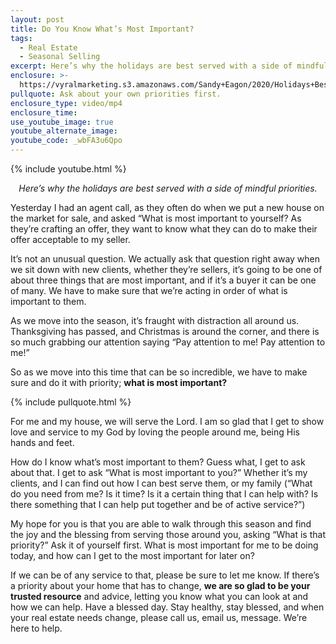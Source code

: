 ```yaml
---
layout: post
title: Do You Know What’s Most Important?
tags:
  - Real Estate
  - Seasonal Selling
excerpt: Here’s why the holidays are best served with a side of mindful priorities.
enclosure: >-
  https://vyralmarketing.s3.amazonaws.com/Sandy+Eagon/2020/Holidays+Best+Served+Up+with+Priority.mp4
pullquote: Ask about your own priorities first.
enclosure_type: video/mp4
enclosure_time:
use_youtube_image: true
youtube_alternate_image:
youtube_code: _wbFA3u6Qpo
---
```


{% include youtube.html %}

<p style="text-align: center;"><em>Here’s why the holidays are best served with a side of mindful priorities.</em></p>

Yesterday I had an agent call, as they often do when we put a new house on the market for sale, and asked “What is most important to yourself? As they’re crafting an offer, they want to know what they can do to make their offer acceptable to my seller.

It’s not an unusual question. We actually ask that question right away when we sit down with new clients, whether they’re sellers, it’s going to be one of about three things that are most important, and if it’s a buyer it can be one of many. We have to make sure that we’re acting in order of what is important to them.

As we move into the season, it’s fraught with distraction all around us. Thanksgiving has passed, and Christmas is around the corner, and there is so much grabbing our attention saying “Pay attention to me\! Pay attention to me\!”&nbsp;

So as we move into this time that can be so incredible, we have to make sure and do it with priority; **what is most important?**

{% include pullquote.html %}

For me and my house, we will serve the Lord. I am so glad that I get to show love and service to my God by loving the people around me, being His hands and feet.&nbsp;

How do I know what’s most important to them? Guess what, I get to ask about that. I get to ask “What is most important to you?” Whether it’s my clients, and I can find out how I can best serve them, or my family (“What do you need from me? Is it time? Is it a certain thing that I can help with? Is there something that I can help put together and be of active service?”)

My hope for you is that you are able to walk through this season and find the joy and the blessing from serving those around you, asking “What is that priority?” Ask it of yourself first. What is most important for me to be doing today, and how can I get to the most important for later on?

If we can be of any service to that, please be sure to let me know. If there’s a priority about your home that has to change, **we are so glad to be your trusted resource** and advice, letting you know what you can look at and how we can help. Have a blessed day. Stay healthy, stay blessed, and when your real estate needs change, please call us, email us, message. We’re here to help.